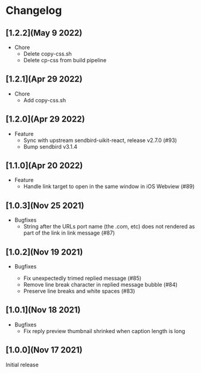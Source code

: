 # Changelog

## [1.2.2](May 9 2022)

- Chore
  - Delete copy-css.sh
  - Delete cp-css from build pipeline

## [1.2.1](Apr 29 2022)

- Chore
  - Add copy-css.sh

## [1.2.0](Apr 29 2022)

- Feature
  - Sync with upstream sendbird-uikit-react, release v2.7.0 (#93)
  - Bump sendbird v3.1.4

## [1.1.0](Apr 20 2022)

- Feature
  - Handle link target to open in the same window in iOS Webview (#89)

## [1.0.3](Nov 25 2021)

- Bugfixes
  - String after the URLs port name (the .com, etc) does not rendered as part of the link in link message (#87)

## [1.0.2](Nov 19 2021)

- Bugfixes

  - Fix unexpectedly trimed replied message (#85)
  - Remove line break character in replied message bubble (#84)
  - Preserve line breaks and white spaces (#83)

## [1.0.1](Nov 18 2021)

- Bugfixes
  - Fix reply preview thumbnail shrinked when caption length is long

## [1.0.0](Nov 17 2021)

Initial release
